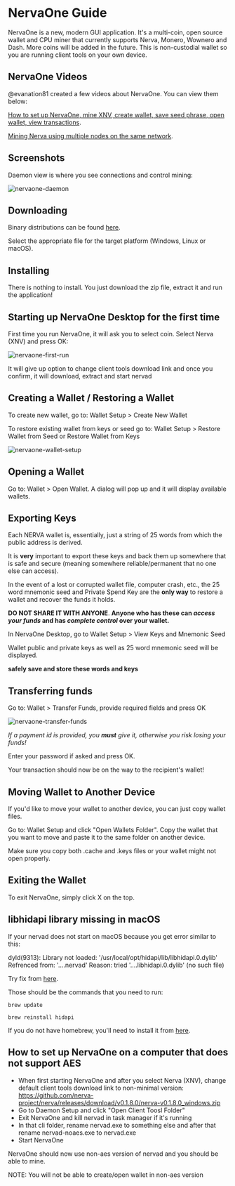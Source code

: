 # NervaOne Guide
NervaOne is a new, modern GUI application. It's a multi-coin, open source wallet and CPU miner that currently supports Nerva, Monero, Wownero and Dash. More coins will be added in the future. This is non-custodial wallet so you are running client tools on your own device.


## NervaOne Videos

@evanation81 created a few videos about NervaOne. You can view them below:

[How to set up NervaOne, mine XNV, create wallet, save seed phrase, open wallet, view transactions][evanation-01].

[Mining Nerva using multiple nodes on the same network][evanation-02].


## Screenshots

Daemon view is where you see connections and control mining:

![nervaone-daemon](img/nervaone-daemon.png)


## Downloading

Binary distributions can be found [here][nerva-downloads-link].

Select the appropriate file for the target platform (Windows, Linux or macOS).


## Installing

There is nothing to install. You just download the zip file, extract it and run the application!


## Starting up NervaOne Desktop for the first time

First time you run NervaOne, it will ask you to select coin. Select Nerva (XNV) and press OK:

![nervaone-first-run](img/nervaone-first-run.png)

It will give up option to change client tools download link and once you confirm, it will download, extract and start nervad


## Creating a Wallet / Restoring a Wallet

To create new wallet, go to: Wallet Setup > Create New Wallet

To restore existing wallet from keys or seed go to: Wallet Setup > Restore Wallet from Seed or Restore Wallet from Keys

![nervaone-wallet-setup](img/nervaone-wallet-setup.png)


## Opening a Wallet

Go to: Wallet > Open Wallet. A dialog will pop up and it will display available wallets.


## Exporting Keys

Each NERVA wallet is, essentially, just a string of 25 words from which the public address is derived.

It is **very** important to export these keys and back them up somewhere that is safe and secure (meaning somewhere reliable/permanent that no one else can access).

In the event of a lost or corrupted wallet file, computer crash, etc., the 25 word mnemonic seed and Private Spend Key are the **only way** to restore a wallet and recover the funds it holds.

**DO NOT SHARE IT WITH ANYONE**. **Anyone who has these can *access your funds* and has *complete control* over your wallet.**

In NervaOne Desktop, go to Wallet Setup > View Keys and Mnemonic Seed

Wallet public and private keys as well as 25  word mnemonic seed will be displayed.

**safely save and store these words and keys**


## Transferring funds

Go to: Wallet > Transfer Funds, provide required fields and press OK

![nervaone-transfer-funds](img/nervaone-transfer-funds.png)

*If a payment id is provided, you **must** give it, otherwise you risk losing your funds!*

Enter your password if asked and press OK.

Your transaction should now be on the way to the recipient's wallet!


## Moving Wallet to Another Device

If you'd like to move your wallet to another device, you can just copy wallet files.

Go to: Wallet Setup and click "Open Wallets Folder". Copy the wallet that you want to move and paste it to the same folder on another device.

Make sure you copy both .cache and .keys files or your wallet might not open properly.


## Exiting the Wallet

To exit NervaOne, simply click X on the top.


## libhidapi library missing in macOS
If your nervad does not start on macOS because you get error similar to this:

dyld(9313): Library not loaded: '/usr/local/opt/hidapi/lib/libhidapi.0.dylib'
Refrenced from: '....nervad'
Reason: tried '....libhidapi.0.dylib' (no such file)

Try fix from [here][macos-library-error].

Those should be the commands that you need to run:

`brew update`

`brew reinstall hidapi`

If you do not have homebrew, you'll need to install it from [here][homebrew].


## How to set up NervaOne on a computer that does not support AES

* When first starting NervaOne and after you select Nerva (XNV), change default client tools download link to non-minimal version: https://github.com/nerva-project/nerva/releases/download/v0.1.8.0/nerva-v0.1.8.0_windows.zip
* Go to Daemon Setup and click "Open Client Toosl Folder"
* Exit NervaOne and kill nervad in task manager if it's running
* In that cli folder, rename nervad.exe to something else and after that rename nervad-noaes.exe to nervad.exe
* Start NervaOne

NervaOne should now use non-aes version of nervad and you should be able to mine.

NOTE: You will not be able to create/open wallet in non-aes version




<!--Reference links -->
[nerva-downloads-link]: https://nerva.one/#downloads
[macos-library-error]: https://dede.dev/posts/Fixing-Library-not-loaded-Error-on-macOS/
[homebrew]: https://brew.sh/
[evanation-01]: https://www.youtube.com/watch?v=poLrP65jsf4&t=325s
[evanation-02]: https://www.youtube.com/watch?v=BYsSI5mAwCU